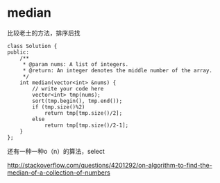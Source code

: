 # median

比较老土的方法，排序后找

	class Solution {
	public:
	    /**
	     * @param nums: A list of integers.
	     * @return: An integer denotes the middle number of the array.
	     */
	    int median(vector<int> &nums) {
	        // write your code here
	        vector<int> tmp(nums);
	        sort(tmp.begin(), tmp.end());
	        if (tmp.size()%2)
	            return tmp[tmp.size()/2];
	        else
	            return tmp[tmp.size()/2-1];
	    }
	};



还有一种一种o（n）的算法，select

http://stackoverflow.com/questions/4201292/on-algorithm-to-find-the-median-of-a-collection-of-numbers
